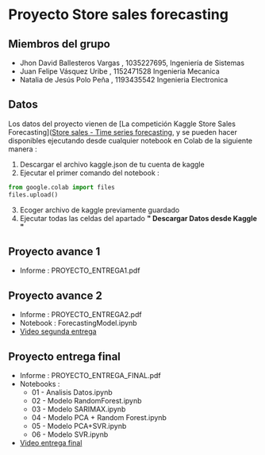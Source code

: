 # Proyecto Store sales forecasting

## Miembros del grupo

- Jhon David Ballesteros Vargas , 1035227695, Ingeniería de Sistemas
- Juan Felipe Vásquez Uribe , 1152471528 Ingenieria Mecanica 
- Natalia de Jesús Polo Peña , 1193435542 Ingenieria Electronica

## Datos

Los datos del proyecto vienen de [La competición Kaggle Store Sales Forecasting]([Store sales - Time series forecasting](https://www.kaggle.com/competitions/store-sales-time-series-forecasting/), y se pueden hacer disponibles ejecutando desde cualquier notebook en Colab de la siguiente manera :

1) Descargar el archivo kaggle.json de tu cuenta de kaggle 
2) Ejecutar el primer comando del notebook : 
````python
from google.colab import files 
files.upload()
````

3) Ecoger archivo de kaggle previamente guardado 
4) Ejecutar todas las celdas del apartado **" Descargar Datos desde Kaggle "**

## Proyecto avance 1
- Informe : PROYECTO_ENTREGA1.pdf

## Proyecto avance 2
- Informe : PROYECTO_ENTREGA2.pdf
- Notebook : ForecastingModel.ipynb 
- [Video segunda entrega](https://www.youtube.com/watch?v=GInkMLm2ZwI&ab_channel=JUANFELIPEV%C3%81SQUEZURIBE)

## Proyecto entrega final
- Informe : PROYECTO_ENTREGA_FINAL.pdf
- Notebooks : 
    * 01 - Analisis Datos.ipynb
    * 02 - Modelo RandomForest.ipynb
    * 03 - Modelo SARIMAX.ipynb
    * 04 - Modelo PCA + Random Forest.ipynb
    * 05 - Modelo PCA+SVR.ipynb
    * 06 - Modelo SVR.ipynb
- [Video entrega final](https://www.youtube.com/watch?v=0C9CFQX3jSQ)
